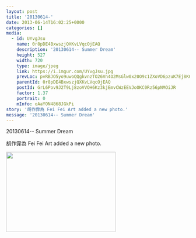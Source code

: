 ```yaml
---
layout: post
title: '20130614-' 
date: 2013-06-14T16:02:25+0000 
categories: [] 
media:
  - id: UYvgJsu
    name: 0r8pDE4BxwszjQXKvLVqcOjEAQ
    description: '20130614-- Summer Dream'   
    height: 527
    width: 720
    type: image/jpeg
    link: https://i.imgur.com/UYvgJsu.jpg
    prevLoc: pvRBJO5yo9uwoQQgkvnzTO26Vn4O2MsGlw0x20O9c1ZXoVD6pzuK7Ej8K0KDczko0NGwjBFKRy83MAlLS8933WqZwpH10rEQ8lDqT4EEGKp7J3sXOG0KgxEncE0nv00B8ytxyvgPQ8vgSmZE3mpAY7HDZZKpWrM6tLXJnyyp9pC7NoL43j87fDK33BxykMFYlyyQLvYMszqjGk52VASAwvG1GNn8hNjR79o7Wxf5QWR0QqoOHmQ
    parentId: 0r8pDE4BxwszjQXKvLVqcOjEAQ
    postId: GrL6Pov9J2T9Lj8zoVVOH6Kz3kjEmvCWzEEVJoOKC0Rz56pNMOiJR
    factor: 1.37
    portrait: 0
    mInfo: oAaYON4868JGkPi
story: '胡作霏為 Fei Fei Art added a new photo.'  
message: '20130614-- Summer Dream'  
---
```


20130614-- Summer Dream
 
 
[//]: #story:
胡作霏為 Fei Fei Art added a new photo.


[//]: #media:  
<a href="https://i.imgur.com/UYvgJsu.jpg"><img src="https://i.imgur.com/UYvgJsu.jpg" height="219" width="300" /></a> 
 
